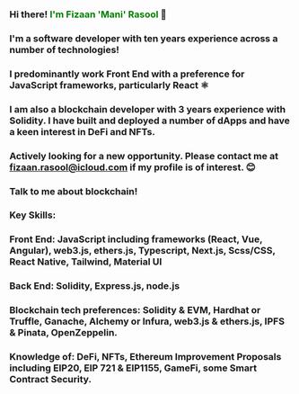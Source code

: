 ### Hi there! <span style="color: green"> I'm Fizaan 'Mani' Rasool </span>👋
### I'm a software developer with ten years experience across a number of technologies!
### I predominantly work Front End with a preference for JavaScript frameworks, particularly React ⚛️
### I am also a blockchain developer with 3 years experience with Solidity. I have built and deployed a number of dApps and have a keen interest in DeFi and NFTs.

### **Actively looking for a new opportunity. Please contact me at <fizaan.rasool@icloud.com> if my profile is of interest. 😊**

### Talk to me about blockchain! ###

### Key Skills:
### Front End: JavaScript including frameworks (React, Vue, Angular), web3.js, ethers.js, Typescript, Next.js, Scss/CSS, React Native, Tailwind, Material UI

### Back End: Solidity, Express.js, node.js

### Blockchain tech preferences: Solidity & EVM, Hardhat or Truffle, Ganache, Alchemy or Infura, web3.js & ethers.js, IPFS & Pinata, OpenZeppelin.

### Knowledge of: DeFi, NFTs, Ethereum Improvement Proposals including EIP20, EIP 721 & EIP1155, GameFi, some Smart Contract Security.
<!--
**astroblockmani/astroblockmani** is a ✨ _special_ ✨ repository because its `README.md` (this file) appears on your GitHub profile.

Here are some ideas to get you started:

- 🔭 I’m currently working on ...
- 🌱 I’m currently learning ...
- 👯 I’m looking to collaborate on ...
- 🤔 I’m looking for help with ...
- 💬 Ask me about ...
- 📫 How to reach me: ...
- 😄 Pronouns: ...
- ⚡ Fun fact: ...
-->
